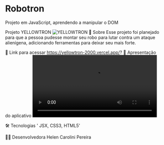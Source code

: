 # Robotron
Projeto em JavaScript, aprendendo a manipular o DOM

Projeto YELLOWTRON
![YELLOWTRON]()
📄 Sobre
Esse projeto foi planejado para que a pessoa pudesse montar seu robo para lutar contra um ataque alienígena, adicionando ferramentas para deixar seu mais forte.

🔗 Link para acessar
https://yellowtron-2000.vercel.app/?
📲 Apresentação do aplicativo
<video width="400" src="img/video-yellowtron.mp4" >

🛠 Tecnologias
' JSX, CSS3, HTML5'


👩‍💻 Desenvolvedora
Helen Carolini Pereira


